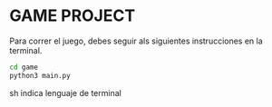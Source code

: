 # GAME PROJECT

Para correr el juego, debes seguir als siguientes instrucciones en la terminal.

```sh 
cd game
python3 main.py
```

sh indica lenguaje de terminal